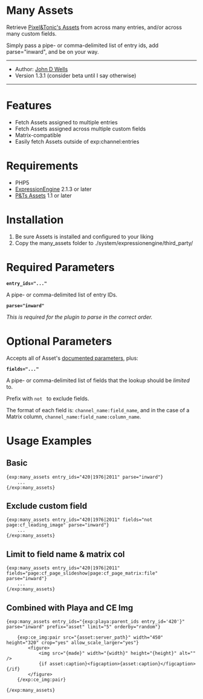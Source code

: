 
# Many Assets

Retrieve [Pixel&Tonic's Assets](http://pixelandtonic.com/assets) from across many entries, and/or across many custom fields.

Simply pass a pipe- or comma-delimited list of entry ids, add parse="inward", and be on your way. 

---

* Author: [John D Wells](http://johndwells.com)
* Version 1.3.1 (consider beta until I say otherwise)

---

# Features #

* Fetch Assets assigned to multiple entries
* Fetch Assets assigned across multiple custom fields
* Matrix-compatible
* Easily fetch Assets outside of exp:channel:entries


# Requirements #

* PHP5
* [ExpressionEngine](http://expressionengine.com/) 2.1.3 or later
* [P&Ts Assets](http://pixelandtonic.com/assets) 1.1 or later


# Installation #

1. Be sure Assets is installed and configured to your liking
2. Copy the many_assets folder to ./system/expressionengine/third_party/


# Required Parameters #

**`entry_ids="..."`**

A pipe- or comma-delimited list of entry IDs.

**`parse="inward"`**

*This is required for the plugin to parse in the correct order.*


# Optional Parameters #

Accepts all of Asset's [documented parameters](http://pixelandtonic.com/assets/docs/templates), plus:

**`fields="..."`**

A pipe- or comma-delimited list of fields that the lookup should be _limited_ to.

Prefix with `not ` to exclude fields.

The format of each field is: `channel_name:field_name`, and in the case of a Matrix column, `channel_name:field_name:column_name`.



# Usage Examples #

## Basic #

	{exp:many_assets entry_ids="420|1976|2011" parse="inward"}
		...
	{/exp:many_assets}


## Exclude custom field #

	{exp:many_assets entry_ids="420|1976|2011" fields="not page:cf_leading_image" parse="inward"}
		...
	{/exp:many_assets}


## Limit to field name & matrix col #

	{exp:many_assets entry_ids="420|1976|2011" fields="page:cf_page_slideshow|page:cf_page_matrix:file" parse="inward"}
		...
	{/exp:many_assets}


## Combined with Playa and CE Img #

	{exp:many_assets entry_ids="{exp:playa:parent_ids entry_id='420'}" parse="inward" prefix="asset" limit="5" orderby="random"}

		{exp:ce_img:pair src="{asset:server_path}" width="450" height="320" crop="yes" allow_scale_larger="yes"}
			<figure>
				<img src="{made}" width="{width}" height="{height}" alt="" />
				{if asset:caption}<figcaption>{asset:caption}</figcaption>{/if}
			</figure>
		{/exp:ce_img:pair}
		
	{/exp:many_assets}
